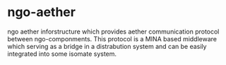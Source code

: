 # ngo-aether
ngo aether inforstructure which provides aether communication protocol between ngo-componments. This protocol is a MINA based middleware which serving as a bridge in a distrabution system and can be easily integrated into some isomate system.
